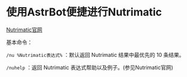 # 使用AstrBot便捷进行Nutrimatic

[Nutrimatic官网](https://www.nutrimatic.org)

基本命令：

`/nu %Nutrimatic表达式%` ：默认返回 Nutrimatic 结果中最优先的 10 条结果。

`/nuhelp` ：返回 Nutrimatic 表达式帮助以及例子。(参见Nutrimatic官网)